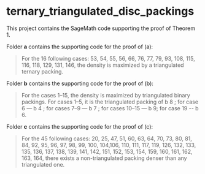# ternary_triangulated_disc_packings
This project contains the SageMath code supporting the proof of Theorem 1. 

Folder **a** contains the supporting code for the proof of (a):
> For the 16 following cases: 53, 54, 55, 56, 66, 76, 77, 79, 93, 108, 115,
116, 118, 129, 131, 146, the density is maximized by a triangulated
ternary packing.

Folder **b** contains the supporting code for the proof of (b):
> For the cases 1–15, the density is maximized by triangulated binary
packings. For cases 1–5, it is the triangulated packing of b 8 ; for case
6 — b 4 ; for cases 7–9 — b 7 ; for cases 10–15 — b 9; for case 19 -- b 6.

Folder **c** contains the supporting code for the proof of (c):
> For the 45 following cases: 20, 25, 47, 51,
60, 63, 64, 70, 73, 80, 81, 84, 92, 95, 96, 97, 98, 99, 100, 104,106, 110, 111, 117, 119,
126, 132, 133, 135, 136, 137, 138, 139, 141, 142, 151, 152, 153, 154, 159, 160, 161,
162, 163, 164,
there exists a non-triangulated packing denser than any triangulated
one.
